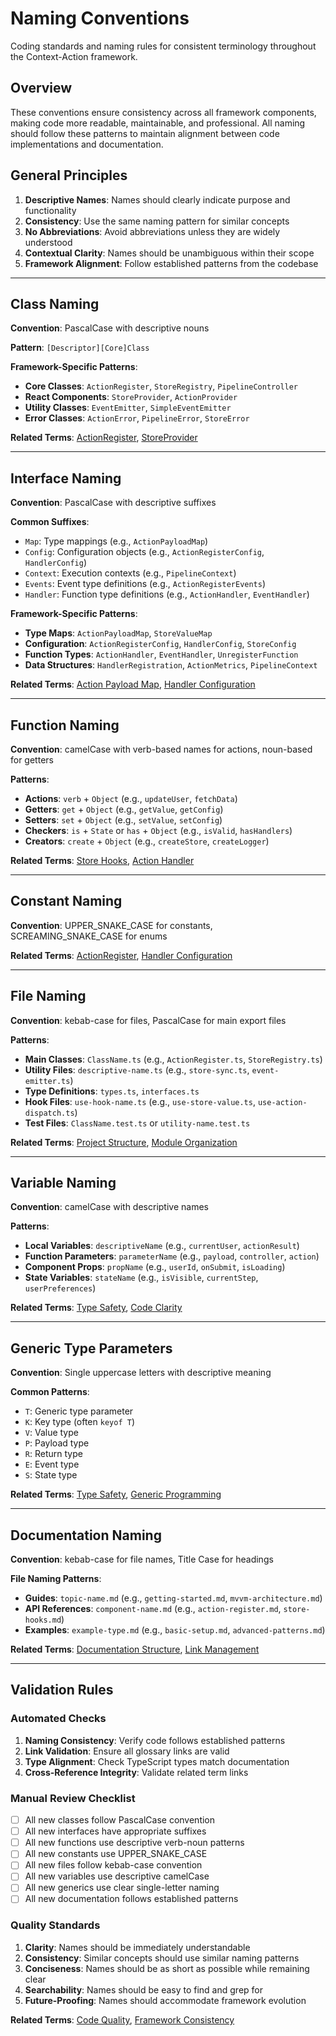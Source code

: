 # Naming Conventions

Coding standards and naming rules for consistent terminology throughout the Context-Action framework.

## Overview

These conventions ensure consistency across all framework components, making code more readable, maintainable, and professional. All naming should follow these patterns to maintain alignment between code implementations and documentation.

## General Principles

1. **Descriptive Names**: Names should clearly indicate purpose and functionality
2. **Consistency**: Use the same naming pattern for similar concepts
3. **No Abbreviations**: Avoid abbreviations unless they are widely understood
4. **Contextual Clarity**: Names should be unambiguous within their scope
5. **Framework Alignment**: Follow established patterns from the codebase

---

## Class Naming

**Convention**: PascalCase with descriptive nouns

**Pattern**: `[Descriptor][Core]Class`


**Framework-Specific Patterns**:
- **Core Classes**: `ActionRegister`, `StoreRegistry`, `PipelineController`
- **React Components**: `StoreProvider`, `ActionProvider` 
- **Utility Classes**: `EventEmitter`, `SimpleEventEmitter`
- **Error Classes**: `ActionError`, `PipelineError`, `StoreError`

**Related Terms**: [ActionRegister](./api-terms.md#actionregister), [StoreProvider](./api-terms.md#storeprovider)

---

## Interface Naming

**Convention**: PascalCase with descriptive suffixes

**Common Suffixes**:
- `Map`: Type mappings (e.g., `ActionPayloadMap`)
- `Config`: Configuration objects (e.g., `ActionRegisterConfig`, `HandlerConfig`)
- `Context`: Execution contexts (e.g., `PipelineContext`)
- `Events`: Event type definitions (e.g., `ActionRegisterEvents`)
- `Handler`: Function type definitions (e.g., `ActionHandler`, `EventHandler`)


**Framework-Specific Patterns**:
- **Type Maps**: `ActionPayloadMap`, `StoreValueMap`
- **Configuration**: `ActionRegisterConfig`, `HandlerConfig`, `StoreConfig`
- **Function Types**: `ActionHandler`, `EventHandler`, `UnregisterFunction`
- **Data Structures**: `HandlerRegistration`, `ActionMetrics`, `PipelineContext`

**Related Terms**: [Action Payload Map](./core-concepts.md#action-payload-map), [Handler Configuration](./core-concepts.md#handler-configuration)

---

## Function Naming

**Convention**: camelCase with verb-based names for actions, noun-based for getters

**Patterns**:
- **Actions**: `verb` + `Object` (e.g., `updateUser`, `fetchData`)
- **Getters**: `get` + `Object` (e.g., `getValue`, `getConfig`)
- **Setters**: `set` + `Object` (e.g., `setValue`, `setConfig`)
- **Checkers**: `is` + `State` or `has` + `Object` (e.g., `isValid`, `hasHandlers`)
- **Creators**: `create` + `Object` (e.g., `createStore`, `createLogger`)



**Related Terms**: [Store Hooks](./api-terms.md#store-hooks), [Action Handler](./core-concepts.md#action-handler)

---

## Constant Naming

**Convention**: UPPER_SNAKE_CASE for constants, SCREAMING_SNAKE_CASE for enums



**Related Terms**: [ActionRegister](./api-terms.md#actionregister), [Handler Configuration](./core-concepts.md#handler-configuration)

---

## File Naming

**Convention**: kebab-case for files, PascalCase for main export files

**Patterns**:
- **Main Classes**: `ClassName.ts` (e.g., `ActionRegister.ts`, `StoreRegistry.ts`)
- **Utility Files**: `descriptive-name.ts` (e.g., `store-sync.ts`, `event-emitter.ts`)
- **Type Definitions**: `types.ts`, `interfaces.ts`
- **Hook Files**: `use-hook-name.ts` (e.g., `use-store-value.ts`, `use-action-dispatch.ts`)
- **Test Files**: `ClassName.test.ts` or `utility-name.test.ts`



**Related Terms**: [Project Structure](#project-structure), [Module Organization](#module-organization)

---

## Variable Naming

**Convention**: camelCase with descriptive names

**Patterns**:
- **Local Variables**: `descriptiveName` (e.g., `currentUser`, `actionResult`)
- **Function Parameters**: `parameterName` (e.g., `payload`, `controller`, `action`)
- **Component Props**: `propName` (e.g., `userId`, `onSubmit`, `isLoading`)
- **State Variables**: `stateName` (e.g., `isVisible`, `currentStep`, `userPreferences`)



**Related Terms**: [Type Safety](./architecture-terms.md#type-safety), [Code Clarity](#code-clarity)

---

## Generic Type Parameters

**Convention**: Single uppercase letters with descriptive meaning

**Common Patterns**:
- `T`: Generic type parameter
- `K`: Key type (often `keyof T`)
- `V`: Value type
- `P`: Payload type
- `R`: Return type
- `E`: Event type
- `S`: State type



**Related Terms**: [Type Safety](./architecture-terms.md#type-safety), [Generic Programming](#generic-programming)

---

## Documentation Naming

**Convention**: kebab-case for file names, Title Case for headings

**File Naming Patterns**:
- **Guides**: `topic-name.md` (e.g., `getting-started.md`, `mvvm-architecture.md`)
- **API References**: `component-name.md` (e.g., `action-register.md`, `store-hooks.md`)
- **Examples**: `example-type.md` (e.g., `basic-setup.md`, `advanced-patterns.md`)



**Related Terms**: [Documentation Structure](#documentation-structure), [Link Management](#link-management)

---

## Validation Rules

### Automated Checks

1. **Naming Consistency**: Verify code follows established patterns
2. **Link Validation**: Ensure all glossary links are valid
3. **Type Alignment**: Check TypeScript types match documentation
4. **Cross-Reference Integrity**: Validate related term links

### Manual Review Checklist

- [ ] All new classes follow PascalCase convention
- [ ] All new interfaces have appropriate suffixes
- [ ] All new functions use descriptive verb-noun patterns
- [ ] All new constants use UPPER_SNAKE_CASE
- [ ] All new files follow kebab-case convention
- [ ] All new variables use descriptive camelCase
- [ ] All new generics use clear single-letter naming
- [ ] All new documentation follows established patterns

### Quality Standards

1. **Clarity**: Names should be immediately understandable
2. **Consistency**: Similar concepts should use similar naming patterns
3. **Conciseness**: Names should be as short as possible while remaining clear
4. **Searchability**: Names should be easy to find and grep for
5. **Future-Proofing**: Names should accommodate framework evolution

**Related Terms**: [Code Quality](#code-quality), [Framework Consistency](#framework-consistency)